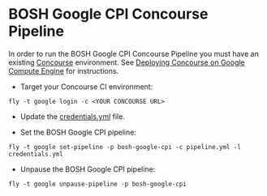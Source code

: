 # BOSH Google CPI Concourse Pipeline

In order to run the BOSH Google CPI Concourse Pipeline you must have an existing [Concourse](http://concourse.ci) environment. See [Deploying Concourse on Google Compute Engine](https://github.com/frodenas/bosh-google-cpi-boshrelease/blob/master/docs/deploy_concourse.md) for instructions.

* Target your Concourse CI environment:

```
fly -t google login -c <YOUR CONCOURSE URL>
```

* Update the [credentials.yml](https://github.com/frodenas/bosh-google-cpi-boshrelease/blob/master/ci/credentials.yml) file.

* Set the BOSH Google CPI pipeline:

```
fly -t google set-pipeline -p bosh-google-cpi -c pipeline.yml -l credentials.yml
```

* Unpause the BOSH Google CPI pipeline:

```
fly -t google unpause-pipeline -p bosh-google-cpi
```
